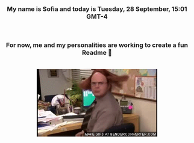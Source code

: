 


<div align="center">
<h3 >My name is Sofia and today is Tuesday, 28 September, 15:01 GMT-4</h3><br>
<h3 >For now, me and my personalities are working to create a fun Readme 👋
</h3><br>
<img src='img/dwight.gif' alt='working...'/>
</div>
